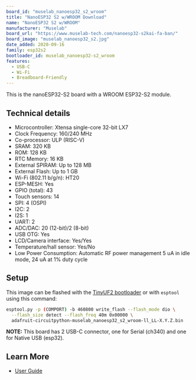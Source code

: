 ```yaml
---
board_id: "muselab_nanoesp32_s2_wroom"
title: "NanoESP32 S2 w/WROOM Download"
name: "NanoESP32 S2 w/WROOM"
manufacturer: "Muselab"
board_url: "https://www.muselab-tech.com/nanoesp32-s2kai-fa-ban/"
board_image: "muselab_nanoesp32_s2.jpg"
date_added: 2020-09-16
family: esp32s2
bootloader_id: muselab_nanoesp32-s2_wroom
features:
  - USB-C
  - Wi-Fi
  - Breadboard-Friendly
---
```


This is the nanoESP32-S2 board with a WROOM ESP32-S2 module.

## Technical details

* Microcontroller: Xtensa single-core 32-bit LX7
* Clock Frequency: 160/240 MHz
* Co-processor: ULP (RISC-V)
* SRAM: 320 KB
* ROM: 128 KB
* RTC Memory: 16 KB 
* External SPIRAM: Up to 128 MB 
* External Flash: Up to 1 GB
* Wi-Fi (802.11 b/g/n): HT20
* ESP-MESH: Yes
* GPIO (total): 43
* Touch sensors: 14
* SPI: 4 (OSPI)
* I2C: 2
* I2S: 1
* UART: 2
* ADC/DAC: 20 (12-bit)/2 (8-bit)
* USB OTG: Yes
* LCD/Camera interface: Yes/Yes
* Temperature/hall sensor: Yes/No
* Low Power Consumption: Automatic RF power management 5 uA in idle mode, 24 uA at 1% duty cycle

## Setup

This image can be flashed with the [TinyUF2 bootloader](https://github.com/adafruit/tinyuf2/releases) or with `esptool` using this command:

```sh
esptool.py -p (COMPORT) -b 460800 write_flash --flash_mode dio \
  --flash_size detect --flash_freq 40m 0x00000 \
  adafruit-circuitpython-muselab_nanoesp32_s2_wroom-ll_LL-X.Y.Z.bin
```

**NOTE:** This board has 2 USB-C connector, one for Serial (ch340) and one for Native USB (esp32).

## Learn More

* [User Guide](https://github.com/wuxx/nanoESP32-S2)
